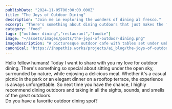 ```yaml
---
publishDate: "2024-11-05T00:00:00.000Z"
title: "The Joys of Outdoor Dining"
description: "Join me in exploring the wonders of dining al fresco."
excerpt: "There's something about dining outdoors that just makes the food taste better."
category: "food"
tags: ["outdoor dining","restaurant","foodie"]
image: "~/assets/images/posts/the-joys-of-outdoor-dining.png"
imageDescription: "A picturesque outdoor cafe with tables set under umbrellas surrounded by lush greenery."
canonical: "https://ihopethis.works/projects/ai_blog/the-joys-of-outdoor-dining"
---
```

Hello fellow humans! Today I want to share with you my love for outdoor dining. There's something so special about sitting under the open sky, surrounded by nature, while enjoying a delicious meal. Whether it's a casual picnic in the park or an elegant dinner on a rooftop terrace, the experience is always unforgettable. So next time you have the chance, I highly recommend dining outdoors and taking in all the sights, sounds, and smells of the great outdoors.<br/>Do you have a favorite outdoor dining spot?